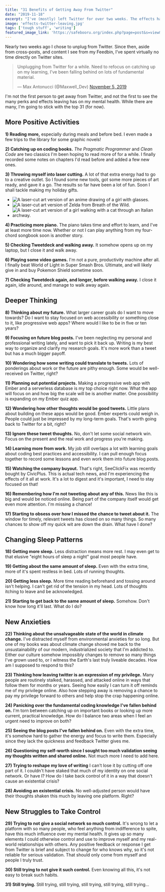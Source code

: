 ```yaml
---
title: "31 Benefits of Getting Away From Twitter"
date: "2019-11-18"
excerpt: "I've (mostly) left Twitter for over two weeks. The effects have ranged from good, amazing, and later on, horrible."
image: 'effects-twitter-leaving.jpg'
tags: ['tough stuff', 'writing']
featured_image_link: 'https://safebooru.org/index.php?page=post&s=view&id=2664375'
---
```


Nearly two weeks ago I chose to unplug from Twitter. Since then, aside from cross-posts, and content I see from my Feedbin, I've spent virtually no time directly on Twitter sites.

<blockquote class="twitter-tweet" data-partner="tweetdeck"><p lang="en" dir="ltr">Unplugging from Twitter for a while. Need to refocus on catching up on my learning, I’ve been falling behind on lots of fundamental material.</p>&mdash; Max Antonucci (@Maxwell_Dev) <a href="https://twitter.com/Maxwell_Dev/status/1191715539489632262?ref_src=twsrc%5Etfw">November 5, 2019</a></blockquote>


I'm not the first person to get away from Twitter, and not the first to see the many perks and effects leaving has on my mental health. While there are many, I'm going to stick with the top 31 (for now).

## More Positive Activities

**1) Reading more,** especially during meals and before bed. I even made a few trips to the library for some graphic novels!

**2) Catching up on coding books.** _The Pragmatic Programmer_ and _Clean Code_ are two classics I'm been hoping to read more of for a while. I finally recorded some notes on chapters I'd read before and added a few new ones.

**3) Throwing myself into laser cutting.** A lot of that extra energy had to go to a creative outlet. So I found some new tools, got some more pieces of art ready, and gave it a go. The results so far have been a lot of fun. Soon I shall tackle making my holiday gifts.

<ul class="post-content--image-list">
  <li>
    <img src="/assets/images/posts/stopping-twitter/laser-cutting-1.jpg" alt="A laser-cut art version of an anime drawing of a girl with glasses.">
  </li>
  <li>
    <img src="/assets/images/posts/stopping-twitter/laser-cutting-2.jpg" alt="A laser-cut art version of Zelda from Breath of the Wild.">
  </li>
  <li>
    <img src="/assets/images/posts/stopping-twitter/laser-cutting-4.jpg" alt="A laser-cut art version of a girl walking with a cat through an Italian archway.">
  </li>
</ul>

**4) Practicing more piano.** The piano takes time and effort to learn, and I've at least more time now. Whether or not I can play anything from my four-chord songbook soon is another story.

**5) Checking Tweetdeck and walking away.** It somehow opens up on my laptop, but I close it and walk away.

**6) Playing some video games.** I'm not a pure, productivity machine after all. I finally beat World of Light in Super Smash Bros. Ultimate, and will likely give in and buy Pokemon Shield sometime soon.

**7) Checking Tweetdeck again, and longer, before walking away.** I close it again, idle around, and manage to walk away again.

## Deeper Thinking

**8) Thinking about my future.** What larger career goals do I want to move towards? Do I want to stay focused on web accessibility or something close to it, like progressive web apps? Where would I like to be in five or ten years?

**9) Focusing on future blog posts.** I've been neglecting my personal and professional writing lately, and want to pick it back up. Writing is my best way to organize and clarify my research goals. It's more work than a tweet but has a much bigger payoff.

**10) Wondering how some writing could translate to tweets.** Lots of ponderings about work or the future are pithy enough. Some would be well-received on Twitter, right?

**11) Planning out potential projects.** Making a progressive web app with Ember and a serverless database is my top choice right now. What the app will focus on and how big the scale will be is another matter. One possibility is expanding on my Ember quiz app.

**12) Wondering how other thoughts would be good tweets.** Little plans about building on these apps would be good. Ember experts could weigh in. People could just be impressed by my long-term goals. That's worth going back to Twitter for a bit, right?

**13) Ignore these tweet thoughts.** No, don't let some social network win. Focus on the present and the real work and progress you're making.

**14) Learning more from work.** My job still overlaps a lot with learning goals about coding best practices and accessibility. I can pull enough focus together to record some lessons and even work them into future blog posts.

**15) Watching the company buyout.** That's right, SeeClickFix was recently bought by CivicPlus. This is actual tech news, and I'm experiencing the effects of it all at work. It's a lot to digest and it's important, I need to stay focused on that!

**16) Remembering how I'm not tweeting about any of this.** News like this is big and would be noticed online. Being part of the company itself would get even more attention. I'm missing a chance!

**17) Starting to obsess over how I missed the chance to tweet about it.** The window for timely, relevant tweets has closed on so many things. So many chances to show off my quick wit are down the drain. What have I done?

## Changing Sleep Patterns

**18) Getting more sleep.** Less distraction means more rest. I may even get to that elusive "eight hours of sleep a night" goal most people have.

**19) Getting about the same amount of sleep.** Even with the extra time, more of it's spent restless in bed. Lots of running thoughts.

**20) Getting less sleep.** More time reading beforehand and tossing around isn't helping. I can't get rid of the tension in my head. Lots of thoughts itching to leave and be acknowledged.

**21) Starting to get back to the same amount of sleep.** Somehow. Don't know how long it'll last. What do I do?

## New Anxieties

**22) Thinking about the unsalvageable state of the world in climate change.** I've distracted myself from environmental anxieties for so long. But one of my books was about climate change shoved me back to the unsustainability of our modern, industrialized society that I'm addicted to. Either our culture somehow impossibly changes to remove so many things I've grown used to, or I witness the Earth's last truly liveable decades. How am I supposed to respond to this?

**23) Thinking how leaving twitter is an expression of my privilege.** Many people are routinely stalked, harassed, and attacked online in ways that follow them for months or years. Seeing how easily I can turn it off reminds me of my privilege online. Also how stepping away is removing a chance to pay my privilege forward to others and help stop the crap happening online.

**24) Panicking over the fundamental coding knowledge I've fallen behind on.** I'm torn between catching up on important books or looking up more current, practical knowledge. How do I balance two areas when I feel an urgent need to improve on both?

**25) Seeing the blog posts I've fallen behind on.** Even with the extra time, it's somehow hard to gather the energy and focus to write them. Especially since they lack the quickness and feedback Twitter gives me.

**26) Questioning my self-worth since I sought too much validation seeing my thoughts written and shared online.** Not much more I need to add here.

**27) Trying to reshape my love of writing** I can't lose it by cutting off one part of it. I couldn't have staked that much of my identity on one social network. Or have I? How do I take back control of it in a way that doesn't cause an existential crisis?

**28) Avoiding an existential crisis.** No well-adjusted person would have their thoughts shaken this much by leaving one platform. Right?

## New Struggles to Take Control

**29) Trying to not give a social network so much control.** It's wrong to let a platform with so many people, who feel anything from indifference to spite, have this much influence over my mental health. It gives up so many elements I could otherwise control and use to improve myself and my real-world relationships with others. Any positive feedback or response I get from Twitter is brief and subject to change for who knows why, so it's not reliable for serious validation. That should only come from myself and people I truly trust.

**30) Still trying to not give it such control.** Even knowing all this, it's not easy to break such habits.

**31) Still trying.** Still trying, still trying, still trying, still trying, still trying...

